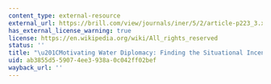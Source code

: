 ```yaml
---
content_type: external-resource
external_url: https://brill.com/view/journals/iner/5/2/article-p223_3.xml
has_external_license_warning: true
license: https://en.wikipedia.org/wiki/All_rights_reserved
status: ''
title: "\u201CMotivating Water Diplomacy: Finding the Situational Incentives to Negotiate.\u201D"
uid: ab3855d5-5907-4ee3-938a-0c042ff02bef
wayback_url: ''
---
```

